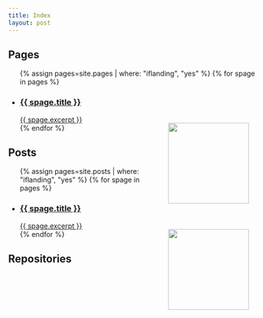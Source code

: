 ```yaml
---
title: Index
layout: post
---
```



  <!---<h1 class="content-listing-header sans">Articles</h1>          <hr class="slender">--->
  <h2>Pages</h2>
  <ul class="content-listing ">
    {% assign pages=site.pages | where: "iflanding", "yes"  %}    
    {% for spage in pages  %}      
        <li class="listing">
          <a href="{{ spage.url | prepend: site.baseurl }}"><h3 class="contrast">{{ spage.title }}</h3>
          <!---<br><span class="smaller">{{ page.date | date: "%B %-d, %Y" }}</span>  <br/>--->
          <div><img style="float:right;padding:15px;" width="164" src="{{ spage.demoimage | prepend: site.baseurl }}" />{{ spage.excerpt }}</div></a>
        </li> 
    {% endfor %}
  </ul>

  <!---<h1 class="content-listing-header sans">Articles</h1>          <hr class="slender">--->
  <h2>Posts</h2>
  <ul class="content-listing ">
    {% assign pages=site.posts | where: "iflanding", "yes"  %}    
    {% for spage in pages  %}      
        <li class="listing">
          <a href="{{ spage.url | prepend: site.baseurl }}"><h3 class="contrast">{{ spage.title }}</h3>
          <!---<br><span class="smaller">{{ page.date | date: "%B %-d, %Y" }}</span>  <br/>--->
          <div><img style="float:right;padding:15px;" width="164" src="{{ spage.demoimage | prepend: site.baseurl }}" />{{ spage.excerpt }}</div></a>
        </li> 
    {% endfor %}
  </ul>


 <h2>Repositories</h2>

<div class="github-widget" data-user="skaivolas"></div>


<script src="github-widget/github-widget.min.js"></script>

